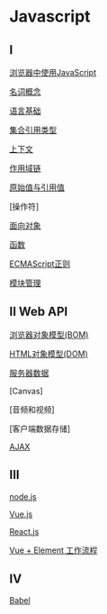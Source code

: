 # Javascript

## I

[浏览器中使用JavaScript](/sorted/javascript/JavaScript_Using.md)

[名词概念](JavaScript_Terms.md)

[语言基础](/sorted/javascript/JavaScript_Foundation.md)


[集合引用类型](javascript_集合引用类型.md)

[上下文](/sorted/javascript/JavaScript_Context.md)

[作用域链](/sorted/javascript/JavaScript_Scope_Chain.md)

[原始值与引用值](/sorted/javascript/javascript_variable_copy_and_reference.md)

[操作符]

[面向对象](/sorted/javascript/JavaScript_Object_Oriented.md)

[函数](/sorted/javascript/JavaScript_Function.md)

[ECMAScript正则](/sort/javascript/ECMAScript_Regex.md)

[模块管理](/sorted/javascript/JavaScript_Module.md)

## II Web API

[浏览器对象模型(BOM)](/sorted/javascript/javascript_BOM.md)

[HTML对象模型(DOM)](/sorted/javascript/javascript_DOM.md)

[服务器数据](/sorted/javascript/JavaScript_Server_API.md)

[Canvas]

[音频和视频]

[客户端数据存储]

[AJAX](/sorted/javascript/JavaScript_AJAX.md)

## III

[node.js](/sorted/javascript/NodeJs.md)

[Vue.js](/sorted/javascript/Vue.md)

[React.js](/sorted/javascript/React.md)

[Vue + Element 工作流程](/sorted/javascript/Vue_Element_UI_Workflow.md)

## IV

[Babel](/sorted/javascript/Babel.md)